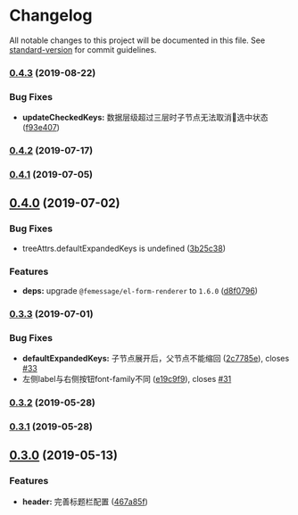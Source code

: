 # Changelog

All notable changes to this project will be documented in this file. See [standard-version](https://github.com/conventional-changelog/standard-version) for commit guidelines.

### [0.4.3](https://github.com/FEMessage/el-data-tree/compare/v0.4.2...v0.4.3) (2019-08-22)


### Bug Fixes

* **updateCheckedKeys:** 数据层级超过三层时子节点无法取消选中状态 ([f93e407](https://github.com/FEMessage/el-data-tree/commit/f93e407))



### [0.4.2](https://github.com/FEMessage/el-data-tree/compare/v0.4.1...v0.4.2) (2019-07-17)



### [0.4.1](https://github.com/FEMessage/el-data-tree/compare/v0.4.0...v0.4.1) (2019-07-05)



## [0.4.0](https://github.com/FEMessage/el-data-tree/compare/v0.3.3...v0.4.0) (2019-07-02)


### Bug Fixes

* treeAttrs.defaultExpandedKeys is undefined  ([3b25c38](https://github.com/FEMessage/el-data-tree/commit/3b25c38))


### Features

* **deps:** upgrade `@femessage/el-form-renderer` to `1.6.0`   ([d8f0796](https://github.com/FEMessage/el-data-tree/commit/d8f0796))



### [0.3.3](https://github.com/FEMessage/el-data-tree/compare/v0.3.2...v0.3.3) (2019-07-01)


### Bug Fixes

* **defaultExpandedKeys:** 子节点展开后，父节点不能缩回 ([2c7785e](https://github.com/FEMessage/el-data-tree/commit/2c7785e)), closes [#33](https://github.com/FEMessage/el-data-tree/issues/33)
* 左侧label与右侧按钮font-family不同   ([e19c9f9](https://github.com/FEMessage/el-data-tree/commit/e19c9f9)), closes [#31](https://github.com/FEMessage/el-data-tree/issues/31)



### [0.3.2](https://github.com/FEMessage/el-data-tree/compare/v0.3.1...v0.3.2) (2019-05-28)



### [0.3.1](https://github.com/FEMessage/el-data-tree/compare/v0.3.0...v0.3.1) (2019-05-28)



## [0.3.0](https://github.com/FEMessage/el-data-tree/compare/v0.2.0...v0.3.0) (2019-05-13)


### Features

* **header:** 完善标题栏配置  ([467a85f](https://github.com/FEMessage/el-data-tree/commit/467a85f))
